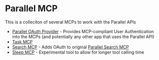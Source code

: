 # Parallel MCP

This is a colleciton of several MCPs to work with the Parallel APIs

- [Parallel OAuth Provider](parallel-oauth-provider) - Provides MCP-compliant User Authentication into the MCPs (and potentially any other app that uses the Parallel API)
- [Task MCP](task-mcp)
- [Search MCP](search-mcp) - Adds OAuth to original [Parallel Search MCP](https://docs.parallel.ai/features/remote-mcp)
- [Sleep MCP](sleep-mcp) - Experimental tool to allow for longer tool calling time
